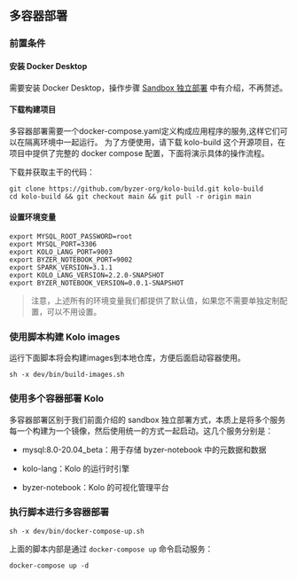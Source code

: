 ## 多容器部署

### 前置条件

#### 安装 Docker Desktop

需要安装 Docker Desktop，操作步骤 [Sandbox 独立部署](./sandbox-standalone.md) 中有介绍，不再赘述。

#### 下载构建项目

多容器部署需要一个docker-compose.yaml定义构成应用程序的服务,这样它们可以在隔离环境中一起运行。 为了方便使用，请下载 kolo-build 这个开源项目，在项目中提供了完整的 docker compose 配置，下面将演示具体的操作流程。

下载并获取主干的代码：

```shell
git clone https://github.com/byzer-org/kolo-build.git kolo-build
cd kolo-build && git checkout main && git pull -r origin main
```

#### 设置环境变量

```
export MYSQL_ROOT_PASSWORD=root
export MYSQL_PORT=3306
export KOLO_LANG_PORT=9003
export BYZER_NOTEBOOK_PORT=9002
export SPARK_VERSION=3.1.1
export KOLO_LANG_VERSION=2.2.0-SNAPSHOT
export BYZER_NOTEBOOK_VERSION=0.0.1-SNAPSHOT
```

> 注意，上述所有的环境变量我们都提供了默认值，如果您不需要单独定制配置，可以不用设置。


### 使用脚本构建 Kolo images

运行下面脚本将会构建images到本地仓库，方便后面启动容器使用。

```
sh -x dev/bin/build-images.sh
```

### 使用多个容器部署 Kolo

多容器部署区别于我们前面介绍的 sandbox 独立部署方式，本质上是将多个服务每一个构建为一个镜像，然后使用统一的方式一起启动。这几个服务分别是：

- mysql:8.0-20.04_beta：用于存储 byzer-notebook 中的元数据和数据

- kolo-lang：Kolo 的运行时引擎

- byzer-notebook：Kolo 的可视化管理平台

### 执行脚本进行多容器部署

```
sh -x dev/bin/docker-compose-up.sh
```

上面的脚本内部是通过 `docker-compose up` 命令启动服务：

```shell
docker-compose up -d
```
